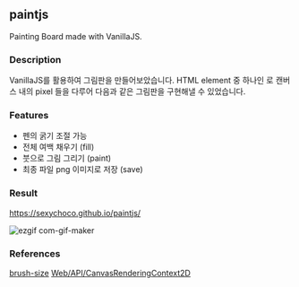 ## paintjs
Painting Board made with VanillaJS.

### Description
VanillaJS를 활용하여 그림판을 만들어보았습니다. HTML element 중 하나인 <canvas>로 캔버스 내의 pixel 들을 다루어 다음과 같은 그림판을 구현해낼 수 있었습니다.   

### Features
* 펜의 굵기 조절 가능
* 전체 여백 채우기 (fill)
* 붓으로 그림 그리기 (paint)
* 최종 파일 png 이미지로 저장 (save)
  
### Result
https://sexychoco.github.io/paintjs/

![ezgif com-gif-maker](https://user-images.githubusercontent.com/95459711/160238023-3d11254f-51ff-4a38-b40c-c6b887b03aee.gif)
  
### References
[brush-size](https://www.w3schools.com/tags/att_input_type_range.asp)
[Web/API/CanvasRenderingContext2D](https://developer.mozilla.org/en-US/docs/Web/API/CanvasRenderingContext2D)
